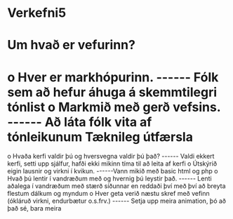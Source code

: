 # Verkefni5

Um hvað er vefurinn?
======
o Hver er markhópurinn.
------ Fólk sem að hefur áhuga á skemmtilegri tónlist
o Markmið með gerð vefsins.
------ Að láta fólk vita af tónleikunum
Tæknileg útfærsla
======
o Hvaða kerfi valdir þú og hversvegna valdir þú það?
------  Valdi ekkert kerfi, setti upp sjálfur, hafði ekki mikinn tíma til að leita af kerfi
o Útskýrið eigin lausnir og virkni í kvikun.
------Vann mikið með basic html og php
o Hvað þú lentir í vandræðum með og hvernig þú leystir það.
------ Lenti aðalega í vandræðum með stærð síðunnar en reddaði því með því að breyta flestum dálkum og myndum
o Hver geta verið næstu skref með vefinn (ókláruð virkni, endurbætur o.s.frv.)
------  Setja upp meira animation, þó að það sé, bara meira
